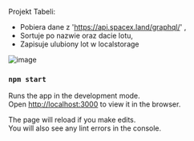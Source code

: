 
Projekt Tabeli:

- Pobiera dane z 'https://api.spacex.land/graphql/' ,
- Sortuje po nazwie oraz dacie lotu,
- Zapisuje ulubiony lot w localstorage

![image](https://user-images.githubusercontent.com/86948705/159746822-65a3ce5d-3e99-4a0c-b97d-be86f7f24b36.png)






































### `npm start`

Runs the app in the development mode.\
Open [http://localhost:3000](http://localhost:3000) to view it in the browser.

The page will reload if you make edits.\
You will also see any lint errors in the console.

